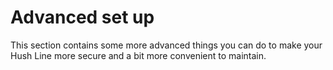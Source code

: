 # Advanced set up

This section contains some more advanced things you can do to make your Hush Line more secure and a bit more convenient to maintain.
